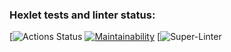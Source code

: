 ### Hexlet tests and linter status:
[![Actions Status](/workflows/hexlet-check/badge.svg)
[![Maintainability](https://api.codeclimate.com/v1/badges/a99a88d28ad37a79dbf6/maintainability)](https://codeclimate.com/github/codeclimate/codeclimate/maintainability)
[![Super-Linter](https://github.com/pashhha/frontend-project-lvl1/workflows/Greet%20Everyone/badge.svg)
